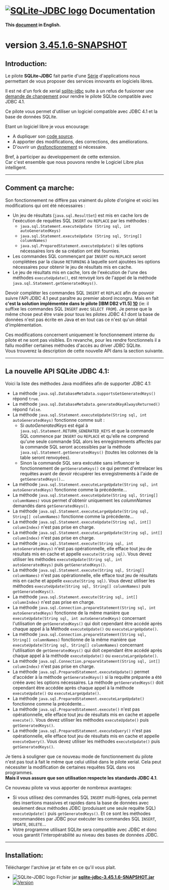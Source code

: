 <!--
╔════════════════════════════════════════════════════════════════════════════════════╗
║                                                                                    ║
║   Copyright (c) 2020 https://prrvchr.github.io                                     ║
║                                                                                    ║
║   Permission is hereby granted, free of charge, to any person obtaining            ║
║   a copy of this software and associated documentation files (the "Software"),     ║
║   to deal in the Software without restriction, including without limitation        ║
║   the rights to use, copy, modify, merge, publish, distribute, sublicense,         ║
║   and/or sell copies of the Software, and to permit persons to whom the Software   ║
║   is furnished to do so, subject to the following conditions:                      ║
║                                                                                    ║
║   The above copyright notice and this permission notice shall be included in       ║
║   all copies or substantial portions of the Software.                              ║
║                                                                                    ║
║   THE SOFTWARE IS PROVIDED "AS IS", WITHOUT WARRANTY OF ANY KIND,                  ║
║   EXPRESS OR IMPLIED, INCLUDING BUT NOT LIMITED TO THE WARRANTIES                  ║
║   OF MERCHANTABILITY, FITNESS FOR A PARTICULAR PURPOSE AND NONINFRINGEMENT.        ║
║   IN NO EVENT SHALL THE AUTHORS OR COPYRIGHT HOLDERS BE LIABLE FOR ANY             ║
║   CLAIM, DAMAGES OR OTHER LIABILITY, WHETHER IN AN ACTION OF CONTRACT,             ║
║   TORT OR OTHERWISE, ARISING FROM, OUT OF OR IN CONNECTION WITH THE SOFTWARE       ║
║   OR THE USE OR OTHER DEALINGS IN THE SOFTWARE.                                    ║
║                                                                                    ║
╚════════════════════════════════════════════════════════════════════════════════════╝
-->
# [![SQLite-JDBC logo][1]][2] Documentation

**This [document][3] in English.**

# version [3.45.1.6-SNAPSHOT][4]

## Introduction:

Le pilote **SQLite-JDBC** fait partie d'une [Série][5] d'applications nous permettant de vous proposer des services innovants en logiciels libres.

Il est né d'un fork de xerial [sqlite-jdbc][6] suite à un refus de fusionner une [demande de changement][7] pour rendre le pilote SQLite compatible avec JDBC 4.1.

Ce pilote vous permet d'utiliser un logiciel compatible avec JDBC 4.1 et la base de données SQLite.

Etant un logiciel libre je vous encourage:
- A dupliquer son [code source][8].
- A apporter des modifications, des corrections, des améliorations.
- D'ouvrir un [dysfonctionnement][9] si nécessaire.

Bref, à participer au developpement de cette extension.  
Car c'est ensemble que nous pouvons rendre le Logiciel Libre plus intelligent.

___

## Comment ça marche:

Son fonctionnement ne diffère pas vraiment du pilote d'origine et voici les modifications qui ont été nécessaires :
- Un jeu de résultats (`java.sql.ResultSet`) est mis en cache lors de l'exécution de requêtes SQL `INSERT` ou `REPLACE` par les méthodes :
    - `java.sql.Statement.executeUpdate (String sql, int autoGeneratedKeys)`
    - `java.sql.Statement.executeUpdate (String sql, String[] columnNames)`
    - `java.sql.PreparedStatement.executeUpdate()` si les options nécessaires lors de sa création ont été fournies.
- Les commandes SQL commençant par `INSERT` ou `REPLACE` seront complétées par la clause `RETURNING` à laquelle sont ajoutées les options nécessaires pour obtenir le jeu de résultats mis en cache.
- Le jeu de résultats mis en cache, lors de l'exécution de l'une des méthodes `executeUpdate()`, est renvoyé lors de l'appel de la méthode `java.sql.Statement.getGeneratedKeys()`.

Devoir compléter les commandes SQL `INSERT` et `REPLACE` afin de pouvoir suivre l'API JDBC 4.1 peut paraître au premier abord incongru. Mais en fait **c'est la solution implémentée dans le pilote [IBM DB2 v11.5] [10]** (ie: il suffixe les commandes SQL `INSERT` avec `SELECT FROM`). Je pense que la même chose peut être vraie pour tous les pilotes JDBC 4.1 dont la base de données n'est pas écrite en Java et en tout cas ce n'est qu'un détail d'implémentation.

Ces modifications concernent uniquement le fonctionnement interne du pilote et ne sont pas visibles. En revanche, pour les rendre fonctionnels il a fallu modifier certaines méthodes d'accès au driver JDBC SQLite.  
Vous trouverez la description de cette nouvelle API dans la section suivante.

___

## La nouvelle API SQLite JDBC 4.1:

Voici la liste des méthodes Java modifiées afin de supporter JDBC 4.1:

- La méthode `java.sql.DatabaseMetaData.supportsGetGeneratedKeys()` répond `true`.
- La méthode `java.sql.DatabaseMetaData.generatedKeyAlwaysReturned()` répond `false`.
- La méthode `java.sql.Statement.executeUpdate(String sql, int autoGeneratedKeys)` fonctionne comme suit :
   - Si _autoGeneratedKeys_ est égal à `java.sql.Statement.RETURN_GENERATED_KEYS` et que la commande SQL commence par `INSERT` ou `REPLACE` et qu'elle ne comprend qu'une seule commande SQL alors les enregistrements affectés par la commande SQL seront accessibles par la méthode `java.sql.Statement.getGeneratedKeys()` (toutes les colonnes de la table seront renvoyées).
   - Sinon la commande SQL sera exécutée sans influencer le fonctionnement de `getGenerateKeys()` ce qui permet d'entrelacer les requêtes avant de devoir récupérer les enregistrements à l'aide de `getGeneratedKeys()`...
- La méthode `java.sql.Statement.executeLargeUpdate(String sql, int autoGeneratedKeys)` fonctionne comme la précédente...
- La méthode `java.sql.Statement.executeUpdate(String sql, String[] columnNames)` vous permet d'obtenir uniquement les _columnNames_ demandés dans `getGeneratedKeys()`.
- La méthode `java.sql.Statement.executeLargeUpdate(String sql, String[] columnNames)` fonctionne comme la précédente...
- La méthode `java.sql.Statement.executeUpdate(String sql, int[] columnIndex)` n'est pas prise en charge.
- La méthode `java.sql.Statement.executeLargeUpdate(String sql, int[] columnIndex)` n'est pas prise en charge.
- La méthode `java.sql.Statement.execute(String sql, int autoGeneratedKeys)` n'est pas opérationnelle, elle efface tout jeu de résultats mis en cache et appelle `execute(String sql)`. Vous devez utiliser les méthodes `executeUpdate(String sql, int autoGeneratedKeys)` puis `getGeneratedKeys()`.
- La méthode `java.sql.Statement.execute(String sql, String[] columnNames)` n'est pas opérationnelle, elle efface tout jeu de résultats mis en cache et appelle `execute(String sql)`. Vous devez utiliser les méthodes `executeUpdate(String sql, String[] columnNames)` puis `getGeneratedKeys()`.
- La méthode `java.sql.Statement.execute(String sql, int[] columnIndex)` n'est pas prise en charge.
- La méthode `java.sql.Connection.prepareStatement(String sql, int autoGeneratedKeys)` fonctionne de la même manière que `executeUpdate(String sql, int autoGeneratedKeys)` concernant l'utilisation de `getGeneratedKeys()` qui doit cependant être accédé après chaque appel à la Méthode `executeUpdate()` ou `executeLargeUpdate()`.
- La méthode `java.sql.Connection.prepareStatement(String sql, String[] columnNames)` fonctionne de la même manière que `executeUpdate(String sql, String[] columnNames)` concernant l'utilisation de `getGeneratedKeys()` qui doit cependant être accédé après chaque appel à la méthode `executeUpdate()` ou `executeLargeUpdate()`.
- La méthode `java.sql.Connection.prepareStatement(String sql, int[] columnIndex)` n'est pas prise en charge.
- La méthode `java.sql.PreparedStatement.executeUpdate()` permet d'accéder à la méthode `getGeneratedKeys()` si la requête préparée a été créée avec les options nécessaires. La méthode `getGeneratedKeys()` doit cependant être accédée après chaque appel à la méthode `executeUpdate()` ou `executeLargeUpdate()`.
- La méthode `java.sql.PreparedStatement.executeLargeUpdate()` fonctionne comme la précédente...
- La méthode `java.sql.PreparedStatement.execute()` n'est pas opérationnelle, elle efface tout jeu de résultats mis en cache et appelle `execute()`. Vous devez utiliser les méthodes `executeUpdate()` puis `getGeneratedKeys()`.
- La méthode `java.sql.PreparedStatement.executeQuery()` n'est pas opérationnelle, elle efface tout jeu de résultats mis en cache et appelle `executeQuery()`. Vous devez utiliser les méthodes `executeUpdate()` puis `getGeneratedKeys()`.

Je tiens à souligner que ce nouveau mode de fonctionnement du pilote n'est pas tout à fait le même que celui utilisé dans le pilote xerial. Cela peut nécessiter la modification de certaines requêtes SQL dans vos programmes.  
**Mais il vous assure que son utilisation respecte les standards JDBC 4.1**.

Ce nouveau pilote va vous apporter de nombreux avantages:
- Si vous utilisez des commandes SQL `INSERT` multi-lignes, cela permet des insertions massives et rapides dans la base de données avec seulement deux méthodes JDBC (produisant une seule requête SQL) `executeUpdate()` puis `getGeneratedKeys()`. Et ce sont les méthodes recommandées par JDBC pour exécuter les commandes SQL `INSERT`, `UPDATE`, `DELETE`...
- Votre programme utilisant SQLite sera compatible avec JDBC et donc vous garantit l'interopérabilité au niveau des bases de données JDBC.

___

## Installation:

Télécharger l'archive jar et faite en ce qu'il vous plait.

- ![SQLite-JDBC logo][11] Fichier jar **[sqlite-jdbc-3.45.1.6-SNAPSHOT.jar][12]** [![Version][13]][12]

[1]: <https://prrvchr.github.io/SQLiteOOo/img/sqlite.svg#collapse>
[2]: <https://prrvchr.github.io/sqlite-jdbc/>
[3]: <https://prrvchr.github.io/sqlite-jdbc/>
[4]: <https://github.com/prrvchr/sqlite-jdbc/releases>
[5]: <https://prrvchr.github.io/README_fr>
[6]: <https://github.com/xerial/sqlite-jdbc>
[7]: <https://github.com/xerial/sqlite-jdbc/pull/1067>
[8]: <https://github.com/prrvchr/sqlite-jdbc/>
[9]: <https://github.com/prrvchr/sqlite-jdbc/issues/new>
[10]: <https://www.ibm.com/docs/en/db2/11.5?topic=applications-retrieving-auto-generated-keys-insert-statement>
[11]: <https://prrvchr.github.io/sqlite-jdbc/img/SQLiteJDBC.svg#middle>
[12]: <https://github.com/prrvchr/sqlite-jdbc/releases/download/3.45.1.6-SNAPSHOT/sqlite-jdbc-3.45.1.6-SNAPSHOT.jar>
[13]: <https://img.shields.io/github/downloads/prrvchr/sqlite-jdbc/latest/total?label=v3.45.1.6-SNAPSHOT#right>
